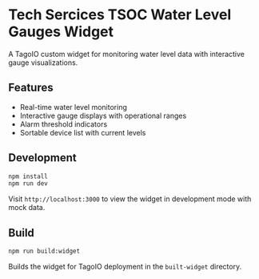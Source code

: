 # Tech Sercices TSOC Water Level Gauges Widget

A TagoIO custom widget for monitoring water level data with interactive gauge visualizations.

## Features

- Real-time water level monitoring
- Interactive gauge displays with operational ranges
- Alarm threshold indicators
- Sortable device list with current levels

## Development

```bash
npm install
npm run dev
```

Visit `http://localhost:3000` to view the widget in development mode with mock data.

## Build

```bash
npm run build:widget
```

Builds the widget for TagoIO deployment in the `built-widget` directory.